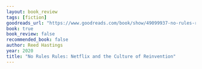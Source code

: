 ```yaml
---
layout: book_review
tags: [fiction]
goodreads_url: "https://www.goodreads.com/book/show/49099937-no-rules-rules"
book: true
book_review: false
recommended_book: false
author: Reed Hastings
year: 2020
title: "No Rules Rules: Netflix and the Culture of Reinvention"
---
```

